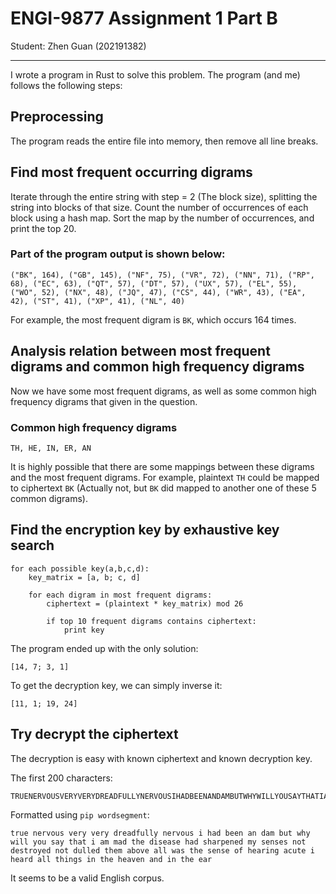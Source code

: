 # ENGI-9877 Assignment 1 Part B

Student: Zhen Guan (202191382)

---

I wrote a program in Rust to solve this problem. The program (and me) follows the following steps:

## Preprocessing

The program reads the entire file into memory, then remove all line breaks.

## Find most frequent occurring digrams

Iterate through the entire string with step = 2 (The block size), splitting the string into blocks of that size. Count the number of occurrences of each block using a hash map. Sort the map by the number of occurrences, and print the top 20.

### Part of the program output is shown below:

```
("BK", 164), ("GB", 145), ("NF", 75), ("VR", 72), ("NN", 71), ("RP", 68), ("EC", 63), ("QT", 57), ("DT", 57), ("UX", 57), ("EL", 55), ("WO", 52), ("NX", 48), ("JQ", 47), ("CS", 44), ("WR", 43), ("EA", 42), ("ST", 41), ("XP", 41), ("NL", 40)
```

For example, the most frequent digram is `BK`, which occurs 164 times.

## Analysis relation between most frequent digrams and common high frequency digrams

Now we have some most frequent digrams, as well as some common high frequency digrams that given in the question.

### Common high frequency digrams

```
TH, HE, IN, ER, AN
```

It is highly possible that there are some mappings between these digrams and the most frequent digrams. For example, plaintext `TH` could be mapped to ciphertext `BK` (Actually not, but `BK` did mapped to another one of these 5 common digrams).

## Find the encryption key by exhaustive key search

```
for each possible key(a,b,c,d):
    key_matrix = [a, b; c, d]

    for each digram in most frequent digrams:
        ciphertext = (plaintext * key_matrix) mod 26

        if top 10 frequent digrams contains ciphertext:
            print key
```

The program ended up with the only solution:

```
[14, 7; 3, 1]
```

To get the decryption key, we can simply inverse it:

```
[11, 1; 19, 24]
```

## Try decrypt the ciphertext

The decryption is easy with known ciphertext and known decryption key.

The first 200 characters:

```
TRUENERVOUSVERYVERYDREADFULLYNERVOUSIHADBEENANDAMBUTWHYWILLYOUSAYTHATIAMMADTHEDISEASEHADSHARPENEDMYSENSESNOTDESTROYEDNOTDULLEDTHEMABOVEALLWASTHESENSEOFHEARINGACUTEIHEARDALLTHINGSINTHEHEAVENANDINTHEEAR
```

Formatted using `pip wordsegment`:

```
true nervous very very dreadfully nervous i had been an dam but why will you say that i am mad the disease had sharpened my senses not destroyed not dulled them above all was the sense of hearing acute i heard all things in the heaven and in the ear
```

It seems to be a valid English corpus.
